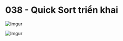 # 038 - Quick Sort triển khai  

![Imgur](https://i.imgur.com/QuKB4Np.png) 

![Imgur](https://i.imgur.com/7WFkP8y.png)